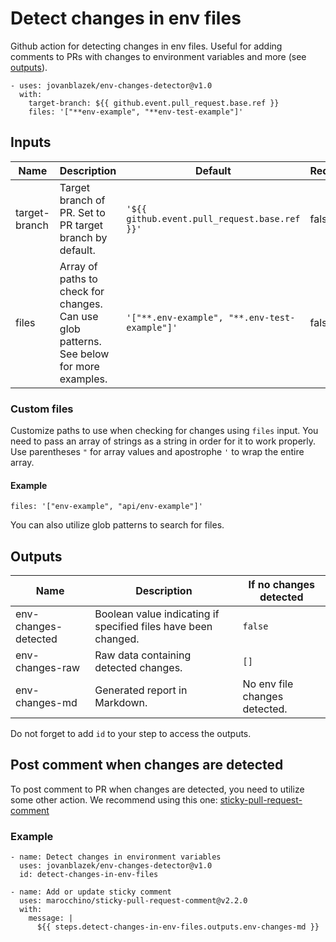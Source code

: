 # Detect changes in env files

Github action for detecting changes in env files. Useful for adding comments to PRs with changes to environment variables and more (see [outputs](#outputs)).

```
- uses: jovanblazek/env-changes-detector@v1.0
  with:
    target-branch: ${{ github.event.pull_request.base.ref }}
    files: '["**env-example", "**env-test-example"]'
```

## Inputs

| Name          | Description                                                                              | Default                                       | Required |
| ------------- | ---------------------------------------------------------------------------------------- | --------------------------------------------- | -------- |
| target-branch | Target branch of PR. Set to PR target branch by default.                                 | `'${{ github.event.pull_request.base.ref }}'` | false    |
| files         | Array of paths to check for changes. Can use glob patterns. See below for more examples. | `'["**.env-example", "**.env-test-example"]'` | false    |

### Custom files

Customize paths to use when checking for changes using `files` input. You need to pass an array of strings as a string in order for it to work properly. Use parentheses `"` for array values and apostrophe `'` to wrap the entire array.

#### Example

```
files: '["env-example", "api/env-example"]'
```

You can also utilize glob patterns to search for files.

## Outputs

| Name                 | Description                                                    | If no changes detected        |
| -------------------- | -------------------------------------------------------------- | ----------------------------- |
| env-changes-detected | Boolean value indicating if specified files have been changed. | `false`                       |
| env-changes-raw      | Raw data containing detected changes.                          | `[]`                          |
| env-changes-md       | Generated report in Markdown.                                  | No env file changes detected. |

Do not forget to add `id` to your step to access the outputs.

## Post comment when changes are detected

To post comment to PR when changes are detected, you need to utilize some other action. We recommend using this one: [sticky-pull-request-comment](https://github.com/marocchino/sticky-pull-request-comment)

### Example

```
- name: Detect changes in environment variables
  uses: jovanblazek/env-changes-detector@v1.0
  id: detect-changes-in-env-files

- name: Add or update sticky comment
  uses: marocchino/sticky-pull-request-comment@v2.2.0
  with:
    message: |
      ${{ steps.detect-changes-in-env-files.outputs.env-changes-md }}
```
